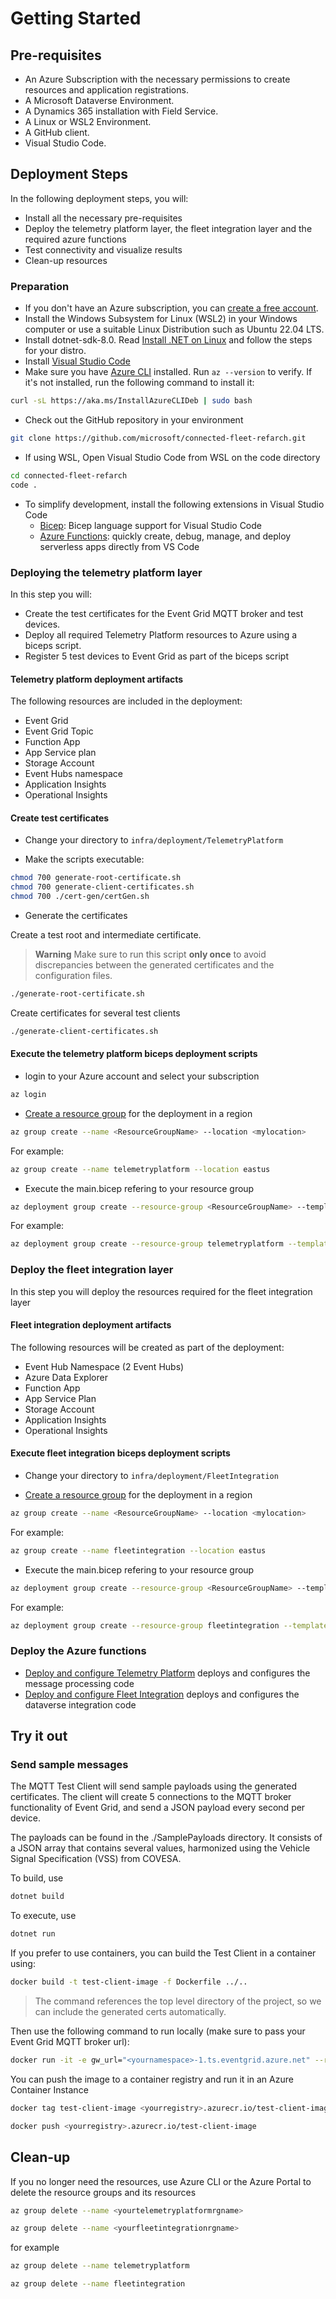 # Getting Started

## Pre-requisites

- An Azure Subscription with the necessary permissions to create resources and application registrations.
- A Microsoft Dataverse Environment.
- A Dynamics 365 installation with Field Service.
- A Linux or WSL2 Environment.
- A GitHub client.
- Visual Studio Code.

## Deployment Steps

In the following deployment steps, you will:

- Install all the necessary pre-requisites
- Deploy the telemetry platform layer, the fleet integration layer and the required azure functions
- Test connectivity and visualize results
- Clean-up resources

### Preparation

- If you don't have an Azure subscription, you can [create a free account](https://azure.microsoft.com/en-us/pricing/purchase-options/azure-account).
- Install the Windows Subsystem for Linux (WSL2) in your Windows computer or use a suitable Linux Distribution such as Ubuntu 22.04 LTS.
- Install dotnet-sdk-8.0. Read [Install .NET on Linux](https://learn.microsoft.com/en-us/dotnet/core/install/linux) and follow the steps for your distro.
- Install [Visual Studio Code](https://visualstudio.microsoft.com/)
- Make sure you have [Azure CLI](https://learn.microsoft.com/en-us/cli/azure/install-azure-cli-linux?pivots=apt) installed. Run `az --version` to verify. If it's not installed, run the following command to install it:

```bash
curl -sL https://aka.ms/InstallAzureCLIDeb | sudo bash
```

- Check out the GitHub repository in your environment

``` bash
git clone https://github.com/microsoft/connected-fleet-refarch.git
```

- If using WSL, Open Visual Studio Code from WSL on the code directory

``` bash
cd connected-fleet-refarch
code .
```

- To simplify development, install the following extensions in Visual Studio Code
  - [Bicep](https://marketplace.visualstudio.com/items?itemName=ms-azuretools.vscode-bicep): Bicep language support for Visual Studio Code
  - [Azure Functions](https://marketplace.visualstudio.com/items?itemName=ms-azuretools.vscode-azurefunctions): quickly create, debug, manage, and deploy serverless apps directly from VS Code

### Deploying the telemetry platform layer

In this step you will:

- Create the test certificates for the Event Grid MQTT broker and test devices.
- Deploy all required Telemetry Platform resources to Azure using a biceps script.
- Register 5 test devices to Event Grid as part of the biceps script

#### Telemetry platform deployment artifacts

The following resources are included in the deployment:

- Event Grid
- Event Grid Topic
- Function App
- App Service plan
- Storage Account
- Event Hubs namespace
- Application Insights
- Operational Insights

#### Create test certificates

- Change your directory to ```infra/deployment/TelemetryPlatform```

- Make the scripts executable:

```bash
chmod 700 generate-root-certificate.sh
chmod 700 generate-client-certificates.sh
chmod 700 ./cert-gen/certGen.sh
```

- Generate the certificates

Create a test root and intermediate certificate.

> **Warning**
> Make sure to run this script **only once** to avoid discrepancies between the generated certificates and the configuration files.

```bash
./generate-root-certificate.sh
```

Create certificates for several test clients

```bash
./generate-client-certificates.sh
```

#### Execute the telemetry platform biceps deployment scripts

- login to your Azure account and select your subscription

``` bash
az login
```

- [Create a resource group](https://learn.microsoft.com/cli/azure/manage-azure-groups-azure-cli#create-a-resource-group) for the deployment in a region

``` bash
az group create --name <ResourceGroupName> --location <mylocation>
```

For example:

``` bash
az group create --name telemetryplatform --location eastus
```

- Execute the main.bicep refering to your resource group

``` bash
az deployment group create --resource-group <ResourceGroupName> --template-file ./main.bicep 
```

For example:

``` bash
az deployment group create --resource-group telemetryplatform --template-file ./main.bicep
```

### Deploy the fleet integration layer

In this step you will deploy the resources required for the fleet integration layer

#### Fleet integration deployment artifacts

The following resources will be created as part of the deployment:

- Event Hub Namespace (2 Event Hubs)
- Azure Data Explorer
- Function App
- App Service Plan
- Storage Account
- Application Insights
- Operational Insights

#### Execute fleet integration biceps deployment scripts

- Change your directory to ```infra/deployment/FleetIntegration```

- [Create a resource group](https://learn.microsoft.com/cli/azure/manage-azure-groups-azure-cli#create-a-resource-group) for the deployment in a region

``` bash
az group create --name <ResourceGroupName> --location <mylocation>
```

For example:

``` bash
az group create --name fleetintegration --location eastus
```

- Execute the main.bicep refering to your resource group

``` bash
az deployment group create --resource-group <ResourceGroupName> --template-file ./main.bicep 
```

For example:

``` bash
az deployment group create --resource-group fleetintegration --template-file ./main.bicep
```

### Deploy the Azure functions

- [Deploy and configure Telemetry Platform](../src/TelemetryPlatform/Functions/README.md) deploys and configures the message processing code
- [Deploy and configure Fleet Integration](../src/FleetIntegration/Functions/README.md) deploys and configures the dataverse integration code

## Try it out

### Send sample messages

The MQTT Test Client will send sample payloads using the generated certificates. The client will create 5 connections to the MQTT broker functionality
of Event Grid, and send a JSON payload every second per device.

The payloads can be found in the ./SamplePayloads directory. It consists of a JSON array that contains several values, harmonized using the
Vehicle Signal Specification (VSS) from COVESA.

To build, use

```bash
dotnet build
```

To execute, use

```bash
dotnet run
```

If you prefer to use containers, you can build the Test Client in a container using:

```bash
docker build -t test-client-image -f Dockerfile ../..
```

> The command references the top level directory of the project, so we can include the generated certs automatically.

Then use the following command to run locally (make sure to pass your Event Grid MQTT broker url):

```bash
docker run -it -e gw_url="<yournamespace>-1.ts.eventgrid.azure.net" --rm test-client-image
```

You can push the image to a container registry and run it in an Azure Container Instance

```bash
docker tag test-client-image <yourregistry>.azurecr.io/test-client-image

docker push <yourregistry>.azurecr.io/test-client-image
```

## Clean-up

If you no longer need the resources, use Azure CLI or the Azure Portal to delete the resource groups and its resources

```bash
az group delete --name <yourtelemetryplatformrgname>

az group delete --name <yourfleetintegrationrgname>

```

for example

```bash
az group delete --name telemetryplatform

az group delete --name fleetintegration
```
